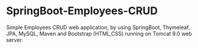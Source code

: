 # SpringBoot-Employees-CRUD
Simple Employees CRUD web application, by using SpringBoot, Thymeleaf, JPA, MySQL, Maven and Bootstrap (HTML,CSS) running on Tomcat 9.0 web server.
